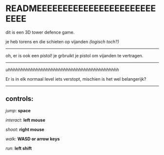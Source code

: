 # READMEEEEEEEEEEEEEEEEEEEEEEEEEEE
dit is een 3D tower defence game.

je heb torens en die schieten op vijanden *(logisch toch?)*
* * *
oh, er is ook een pistol!
je grbruikt je pistol om vijanden te vertragen.
* * *
*uhhhhhhhhhhhhhhhhhhhhhhhhhhhhhhhhhhhhhhhhhhhh*

Er is in elk normaal level iets verstopt, mischien is het wel belangerijk?
* * *
## controls:
*jump*: **space**

*interact*: **left mouse**

*shoot*: **right mouse**

*walk*: **WASD or arrow keys**

*run*: **left shift**
